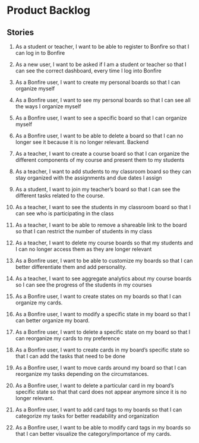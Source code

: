 # Product Backlog

## Stories

1. As a student or teacher, I want to be able to register to Bonfire so that I can log in to Bonfire

1. As a new user, I want to be asked if I am a student or teacher so that I can see the correct dashboard, every time I log into Bonfire

1. As a Bonfire user, I want to create my personal boards so that I can organize myself

1. As a Bonfire user, I want to see my personal boards so that I can see all the ways I organize myself

1. As a Bonfire user, I want to see a specific board so that I can organize myself

1. As a Bonfire user, I want to be able to delete a board so that I can no longer see it because it is no longer relevant.
Backend

1. As a teacher, I want to create a course board so that I can organize the different components of my course and present them to my students

1. As a teacher, I want to add students to my classroom board so they can stay organized with the assignments and due dates I assign

1. As a student, I want to join my teacher’s board so that I can see the different tasks related to the course.


1. As a teacher, I want to see the students in my classroom board so that I can see who is participating in the class

1. As a teacher, I want to be able to remove a shareable link to the board so that I can restrict the number of students in my class

1. As a teacher, I want to delete my course boards so that my students and I can no longer access them as they are longer relevant

1. As a Bonfire user, I want to be able to customize my boards so that I can better differentiate them and add personality.

1. As a teacher, I want to see aggregate analytics about my course boards so I can see the progress of the students in my courses

1. As a Bonfire user, I want to create states on my boards so that I can organize my cards.

1. As a Bonfire user, I want to modify a specific state in my board so that I can better organize my board.

1. As a Bonfire user, I want to delete a specific state on my board so that I can reorganize my cards to my preference

1. As a Bonfire user, I want to create cards in my board’s specific state so that I can add the tasks that need to be done

1. As a Bonfire user, I want to move cards around my board so that I can reorganize my tasks depending on the circumstances.

1. As a Bonfire user, I want to delete a particular card in my board’s specific state so that that card does not appear anymore since it is no longer relevant.

1. As a Bonfire user, I want to add card tags to my boards so that I can categorize my tasks for better readability and organization

1. As a Bonfire user, I want to be able to modify card tags in my boards so that I can better visualize the category/importance of my cards.
